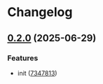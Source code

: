 # Changelog

## [0.2.0](https://github.com/ZeroOneJs/markdown-design/compare/markdown-it-sanitize-v0.1.1...markdown-it-sanitize-v0.2.0) (2025-06-29)


### Features

* init ([7347813](https://github.com/ZeroOneJs/markdown-design/commit/73478138f5096d5ce89ef64c2e95471cad7d4244))
